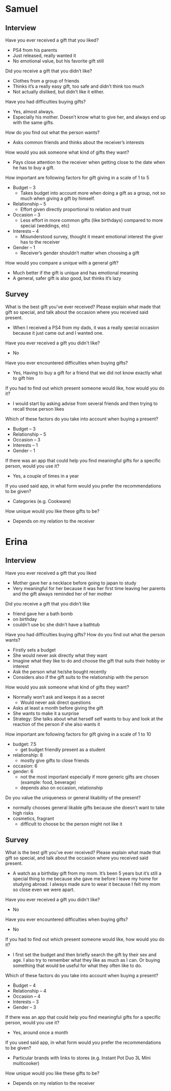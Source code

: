 # Samuel

## Interview
Have you ever received a gift that you liked? 
* PS4 from his parents 
* Just released, really wanted it 
* No emotional value, but his favorite gift still 

Did you receive a gift that you didn’t like? 
* Clothes from a group of friends 
* Thinks it’s a really easy gift, too safe and didn’t think too much 
* Not actually disliked, but didn’t like it either. 

Have you had difficulties buying gifts?  
* Yes, almost always.  
* Especially his mother. Doesn’t know what to give her, and always end up with the same gifts. 

How do you find out what the person wants? 
* Asks common friends and thinks about the receiver’s interests 

How would you ask someone what kind of gifts they want? 
* Pays close attention to the receiver when getting close to the date when he has to buy a gift. 

How important are following factors for gift giving in a scale of 1 to 5 
* Budget – 3 
  * Takes budget into account more when doing a gift as a group, not so much when giving a gift by himself. 
* Relationship – 5 
  * Effort given directly proportional to relation and trust 
* Occasion – 3 
  * Less effort in more common gifts (like birthdays) compared to more special (weddings, etc) 
* Interests – 4 
  * Misunderstood survey, thought it meant emotional interest the giver has to the receiver 
* Gender – 1 
  * Receiver’s gender shouldn’t matter when choosing a gift 

How would you compare a unique with a general gift? 
* Much better if the gift is unique and has emotional meaning 
* A general, safer gift is also good, but thinks it’s lazy 
  
## Survey

What is the best gift you've ever received? Please explain what made that gift so special, and talk about the occasion where you received said present. 
* When I received a PS4 from my dads, it was a really special occasion because it just came out and I wanted one. 

Have you ever received a gift you didn't like? 
* No 

Have you ever encountered difficulties when buying gifts? 
* Yes, Having to buy a gift for a friend that we did not know exactly what to gift him 

If you had to find out which present someone would like, how would you do it? 
* I would start by asking advise from several friends and then trying to recall those person likes 

Which of these factors do you take into account when buying a present? 
* Budget – 3 
* Relationship – 5 
* Occasion – 3 
* Interests – 1 
* Gender – 1 

If there was an app that could help you find meaningful gifts for a specific person, would you use it? 
* Yes, a couple of times in a year 

If you used said app, in what form would you prefer the recommendations to be given? 
* Categories (e.g. Cookware) 

How unique would you like these gifts to be? 
* Depends on my relation to the receiver 


# Erina 

## Interview

Have you ever received a gift that you liked

* Mother gave her a necklace before going to japan to study  
* Very meaningful for her because it was her first time leaving her parents and the gift always reminded her of her mother

Did you receive a gift that you didn’t like

* friend gave her a bath bomb  
* on birthday  
* couldn’t use bc she didn’t have a bathtub

Have you had difficulties buying gifts? How do you find out what the person wants?

* Firstly sets a budget  
* She would never ask directly what they want  
* Imagine what they like to do and choose the gift that suits their hobby or interest  
* Ask the person what he/she bought recently  
* Considers also if the gift suits to the relationship with the person

How would you ask someone what kind of gifts they want?

* Normally won’t ask and keeps it as a secret  
  * Would never ask direct questions  
* Asks at least a month before giving the gift  
* She wants to make it a surprise  
* Strategy: She talks about what herself self wants to buy and look at the reaction of the person if she also wants it

How important are following factors for gift giving in a scale of 1 to 10

* budget: 7.5  
  * get budget friendly present as a student  
* relationship: 8  
  * mostly give gifts to close friends  
* occasion: 6  
* gender: 6  
  * not the most important especially if more generic gifts are chosen (example: food, beverage)  
  * depends also on occasion, relationship

Do you value the uniqueness or general likability of the present?

* normally chooses general likable gifts because she doesn’t want to take high risks  
* cosmetics, fragrant  
  * difficult to choose bc the person might not like it

## Survey

What is the best gift you've ever received? Please explain what made that gift so special, and talk about the occasion where you received said present. 

* A watch as a birthday gift from my mom. It’s been 5 years but it’s still a special thing to me because she gave me before I leave my home for studying abroad. I always made sure to wear it because I felt my mom so close even we were apart. 

Have you ever received a gift you didn't like? 
* No 

Have you ever encountered difficulties when buying gifts? 
* No 

If you had to find out which present someone would like, how would you do it? 

* I first set the budget and then briefly search the gift by their sex and age. I also try to remember what they like as much as I can. Or buying something that would be useful for what they often like to do. 

Which of these factors do you take into account when buying a present? 

* Budget – 4 
* Relationship – 4 
* Occasion – 4 
* Interests – 3 
* Gender – 3 

If there was an app that could help you find meaningful gifts for a specific person, would you use it? 
* Yes, around once a month 

If you used said app, in what form would you prefer the recommendations to be given? 
* Particular brands with links to stores (e.g. Instant Pot Duo 3L Mini multicooker) 

How unique would you like these gifts to be? 
* Depends on my relation to the receiver 

